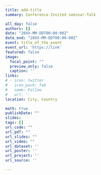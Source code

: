 ```yaml
---
title: add-title
summary: Conference-Invited seminar-Talk 

all_day: false
authors: []
date: "20XX-MM-DDT00:00:00Z"
date_end: "20XX-MM-DDT00:00:00Z"
event: title_of_the_event
event_url: 'https://link'
featured: false
image:
  focal_point: ""
  preview_only: false
  caption: ''
links:
# - icon: twitter
#   icon_pack: fab
#   name: Follow
#   url: ''
location: City, Country

math: true
publishDate: ""
slides: 
tags: []
url_code: ""
url_pdf: ""
url_slides: ""
url_video: ""
url_dataset: ''
url_poster: ''
url_project: ''
url_source: ''

---
```

